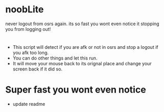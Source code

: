 # noobLite
never logout from osrs again.
its so fast you wont even notice it stopping you from logging out!

#

- This script will detect if you are afk or not in osrs and stop a logout if you afk too long.
- You can do other things and let this run. 
- It will move your mouse back to its orignal place and change your screen back if it did so.

# Super fast you wont even notice

- update  readme
